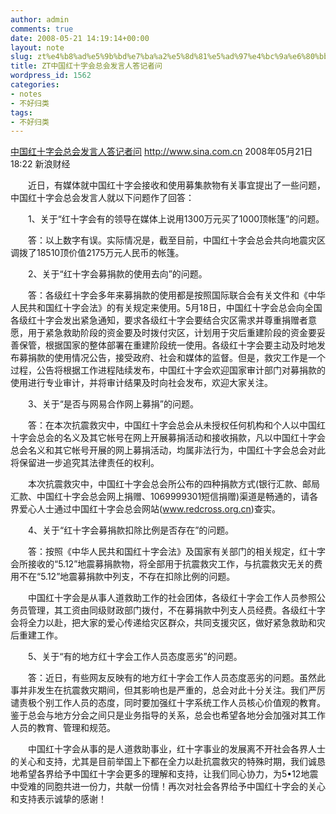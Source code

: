 ```yaml
---
author: admin
comments: true
date: 2008-05-21 14:19:14+00:00
layout: note
slug: zt%e4%b8%ad%e5%9b%bd%e7%ba%a2%e5%8d%81%e5%ad%97%e4%bc%9a%e6%80%bb%e4%bc%9a%e5%8f%91%e8%a8%80%e4%ba%ba%e7%ad%94%e8%ae%b0%e8%80%85%e9%97%ae
title: ZT中国红十字会总会发言人答记者问
wordpress_id: 1562
categories:
- notes
- 不好归类
tags:
- 不好归类
---
```


[中国红十字会总会发言人答记者问](http://finance.sina.com.cn/roll/20080521/18224894639.shtml)
http://www.sina.com.cn 2008年05月21日 18:22 新浪财经

　　近日，有媒体就中国红十字会接收和使用募集款物有关事宜提出了一些问题，中国红十字会总会发言人就以下问题作了回答：

　　1、关于“红十字会有的领导在媒体上说用1300万元买了1000顶帐篷”的问题。

　　答：以上数字有误。实际情况是，截至目前，中国红十字会总会共向地震灾区调拨了18510顶价值2175万元人民币的帐篷。

　　2、关于“红十字会募捐款的使用去向”的问题。

　　答：各级红十字会多年来募捐款的使用都是按照国际联合会有关文件和《中华人民共和国红十字会法》的有关规定来使用。5月18日，中国红十字会总会向全国各级红十字会发出紧急通知，要求各级红十字会要结合灾区需求并尊重捐赠者意愿，用于紧急救助阶段的资金要及时拨付灾区，计划用于灾后重建阶段的资金要妥善保管，根据国家的整体部署在重建阶段统一使用。各级红十字会要主动及时地发布募捐款的使用情况公告，接受政府、社会和媒体的监督。但是，救灾工作是一个过程，公告将根据工作进程陆续发布，中国红十字会欢迎国家审计部门对募捐款的使用进行专业审计，并将审计结果及时向社会发布，欢迎大家关注。

　　3、关于“是否与网易合作网上募捐”的问题。

　　答：在本次抗震救灾中，中国红十字会总会从未授权任何机构和个人以中国红十字会总会的名义及其它帐号在网上开展募捐活动和接收捐款，凡以中国红十字会总会名义和其它帐号开展的网上募捐活动，均属非法行为，中国红十字会总会对此将保留进一步追究其法律责任的权利。

　　本次抗震救灾中，中国红十字会总会所公布的四种捐款方式(银行汇款、邮局汇款、中国红十字会总会网上捐赠、1069999301短信捐赠)渠道是畅通的，请各界爱心人士通过中国红十字会总会网站(www.redcross.org.cn)查实。

　　4、关于“红十字会募捐款扣除比例是否存在”的问题。

　　答：按照《中华人民共和国红十字会法》及国家有关部门的相关规定，红十字会所接收的“5.12”地震募捐款物，将全部用于抗震救灾工作，与抗震救灾无关的费用不在“5.12”地震募捐款中列支，不存在扣除比例的问题。

　　中国红十字会是从事人道救助工作的社会团体，各级红十字会工作人员参照公务员管理，其工资由同级财政部门拨付，不在募捐款中列支人员经费。各级红十字会将全力以赴，把大家的爱心传递给灾区群众，共同支援灾区，做好紧急救助和灾后重建工作。

　　5、关于“有的地方红十字会工作人员态度恶劣”的问题。

　　答：近日，有些网友反映有的地方红十字会工作人员态度恶劣的问题。虽然此事并非发生在抗震救灾期间，但其影响也是严重的，总会对此十分关注。我们严厉谴责极个别工作人员的态度，同时要加强红十字系统工作人员核心价值观的教育。鉴于总会与地方分会之间只是业务指导的关系，总会也希望各地分会加强对其工作人员的教育、管理和规范。

　　中国红十字会从事的是人道救助事业，红十字事业的发展离不开社会各界人士的关心和支持，尤其是目前举国上下都在全力以赴抗震救灾的特殊时期，我们诚恳地希望各界给予中国红十字会更多的理解和支持，让我们同心协力，为5•12地震中受难的同胞共进一份力，共献一份情！再次对社会各界给予中国红十字会的关心和支持表示诚挚的感谢！

